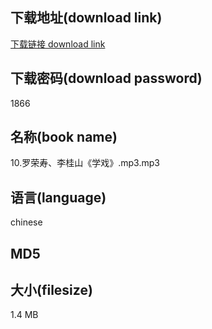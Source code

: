 ## 下载地址(download link)
[下载链接 download link](https://voluble-croquembouche-d321dc.netlify.app/?s=10.%E7%BD%97%E8%8D%A3%E5%AF%BF%E3%80%81%E6%9D%8E%E6%A1%82%E5%B1%B1%E3%80%8A%E5%AD%A6%E6%88%8F%E3%80%8B.mp3)

## 下载密码(download password)
1866

## 名称(book name)
10.罗荣寿、李桂山《学戏》.mp3.mp3

## 语言(language)
chinese

## MD5


## 大小(filesize)
1.4 MB
